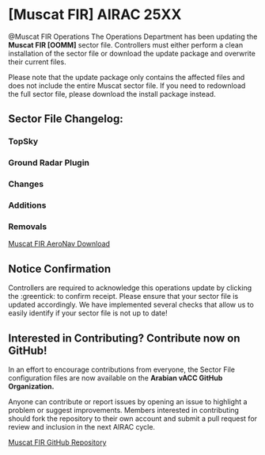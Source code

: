 # [Muscat FIR] AIRAC 25XX
@Muscat FIR Operations The Operations Department has been updating the **Muscat FIR [OOMM]** sector file. Controllers must either perform a clean installation of the sector file or download the update package and overwrite their current files.

Please note that the update package only contains the affected files and does not include the entire Muscat sector file. If you need to redownload the full sector file, please download the install package instead.  

## Sector File Changelog:
### TopSky

### Ground Radar Plugin

### Changes

### Additions

### Removals

[Muscat FIR AeroNav Download](https://files.aero-nav.com/OOMM)

## Notice Confirmation
Controllers are required to acknowledge this operations update by clicking the :greentick: to confirm receipt. Please ensure that your sector file is updated accordingly. We have implemented several checks that allow us to easily identify if your sector file is not up to date!

## Interested in Contributing? Contribute now on GitHub!
In an effort to encourage contributions from everyone, the Sector File configuration files are now available on the **Arabian vACC GitHub Organization.**

Anyone can contribute or report issues by opening an issue to highlight a problem or suggest improvements. Members interested in contributing should fork the repository to their own account and submit a pull request for review and inclusion in the next AIRAC cycle.

[Muscat FIR GitHub Repository](https://github.com/Arabian-vACC/OOMM-Muscat-FIR-Controller-Pack)